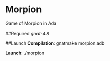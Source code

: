 # Morpion
Game of Morpion in Ada

##Required
*gnat-4.8*

##Launch
**Compilation**: gnatmake morpion.adb

**Launch**: ./morpion
